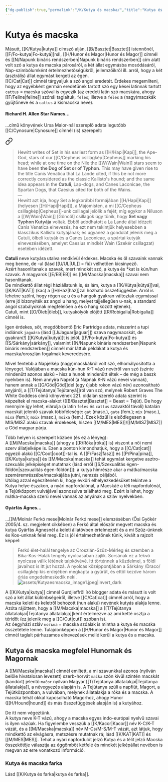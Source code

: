 ```yaml
---
{"dg-publish":true,"permalink":"/K/Kutya és macska/","title":"Kutya és macska","tags":["containstransclusions"],"created":"2023-11-17T09:39","updated":"2025-08-31T02:54"}
---
```



# Kutya és macska

Másutt, [[K/Kutya\|kutya]] címszó alján, [[B/Basztet\|Basztet]] istennőnél, [[F/Fo-kutya\|Fo-kutyá]]nál, [[H/Hunor és Magor\|Hunor és Magor]] címnél és [[N/Napunk bináris rendszerben\|Napunk bináris rendszerben]] cím alatt volt szó a kutya és macska párosáról, a két állat egymásba mosódásáról, Nap-szimbólumként értelmezhetőségükről, jellemzőikről ill. arról, hogy a két (asztrális) állat egymást kergeti az égen.  
[[C/Cat\|Cat]] címnél tárgyaljuk a szó angol eredetét. Érdekes megemlíteni, hogy az egyébként germán eredetűnek tartott szó egy kései latinnak tartott `cattus` = macska szóval is egyezik (az eredeti latin szó macskára, ahogy [[F/Feline\|feline]] szónál taglaltuk, `feles`; illetve a `feles` a (nagy)macskák gyűjtőneve és a `cattus` a kismacska neve).  

#### Richard H. Allen Star Names...  

...című könyvének Ursa Maior-nál szereplő adata legutóbb [[C/Cynosure\|Cynosure]] címnél (is) szerepelt:  

<div class="transclusion internal-embed is-loaded"><a class="markdown-embed-link" href="/S/Széth/#qz3nuv" aria-label="Open link"><svg xmlns="http://www.w3.org/2000/svg" width="24" height="24" viewBox="0 0 24 24" fill="none" stroke="currentColor" stroke-width="2" stroke-linecap="round" stroke-linejoin="round" class="svg-icon lucide-link"><path d="M10 13a5 5 0 0 0 7.54.54l3-3a5 5 0 0 0-7.07-7.07l-1.72 1.71"></path><path d="M14 11a5 5 0 0 0-7.54-.54l-3 3a5 5 0 0 0 7.07 7.07l1.71-1.71"></path></svg></a><div class="markdown-embed">



> Hewitt writes of Set in his earliest form as [[H/Hapi\|Kapi]], the Ape-God, stars of our [[C/Cepheus csillagkép\|Cepheus]] marking his head; while at one time on the Nile the [[W/Wain\|Wain]] stars seem to have been **the Dog of Set or of Typhon**. This may have given rise to the title Canis Venatica that La Lande cited, if this be not more correctly considered as the classic Kallisto's hound; and the same idea appears in the **Catuli**, Lap-dogs, and Canes Laconicae, the Spartan Dogs, that Caesius cited for both of the Wains.  
> —  
> Hewitt azt írja, hogy Set a legkorábbi formájában [[H/Hapi\|Kapi]] (helyesen [[H/Hapi\|Hapi]]), a Majomisten, a mi [[C/Cepheus csillagkép\|Cepheus]]-unk csillagai jelölik a fejét; míg egykor a Níluson a [[W/Wain\|Wain]] \[Göncöl\] csillagok úgy tűnik, hogy **Set vagy Typhon Kutyája** voltak. Ebből adódhatott a La Lande által idézett Canis Venatica elnevezés, ha ezt nem tekintjük helyesebben a klasszikus Kallisto kutyájának; és ugyanez a gondolat jelenik meg a Catuli, ölbeli kutyák és a Canes Laconicae, a spártai kutyák elnevezésében, amelyet Caesius mindkét Wain (Szekér csillagzat) esetében idézett.  


</div></div>


**Catuli** neve kutyára utalva rendkívül érdekes. Macska és öl szavaink vannak meg benne, de -ul (lásd [[U/UL\|UL]] = fiú) vélhetően kicsinyező.  
Azért hasonlítanak a szavak, mert mindkét szó, a kutya és \*kat is kún/hun szavak. A magyarok [[E/EB\|EB]] és [[M/Macska\|macska]] szavai nem hasonlítanak.  
De mindkettő állat régi háziállatunk is, és lám, kutya a [[K/Kútya\|kútyá]]val, [[K/KAT\|KAT]] (kac) a [[H/Ház\|ház]]zal hozható összefüggésbe. Arról is lehetne szólni, hogy régen az u és a hangok gyakran változtak egymással (erre jó bizonyíték az angol u hang, melyet tájjellegűen u-nak, a standard angol szabályoknak megfelelően a és ö hang között ejtenek).  
Catuli, mint [[O/Öleb\|öleb]], kutyakölyök előjött [[R/Robigalia\|Robigalia]] címnél is.  

Igen érdekes, sőt, megdöbbentő Eric Partridge adata, miszerint a tupi indiánok `jaguára` (lásd [[J/Jaguar\|jaguar]]) szava nagymacskát, de gyakran(!) [[K/Kutya\|kutyá]]t is jelöl. [[F/Fo-kutya\|Fo-kutya]] és [[S/Sárkány\|sárkány]], valamint [[N/Napunk bináris rendszerben\|Napunk bináris rendszerben]] címnél már láttuk példákat a kutya és macska/oroszlán fogalmak keveredésére.  

Mivel fentebb a Napjelkép (nagy)macskákról volt szó, elhomályosította a lényeget. Valójában a macska kún-hun K-T vázú nevéről van szó (szinte mindenütt azonos alakú – hisz a hunok mindenütt éltek – de még a baszk nyelvben is). Nem annyira Napról (a Napnak K-N vázú nevei vannak), hanem annak a [[G/Göd\|Göd]]del (egy újabb rokon vázú név) azonosítható anyjáról, a [[T/Tejútanya\|Tejútanyá]]ról van szó, melynek Robert Graves The White Goddess című könyvének 221. oldalán szerelő adata szerint is képzeltek el macska-alakot ([[B/Basztet\|Basztet]] = Beast = Tejút). De hogy mennyire így lehet, elárulja (a latin `feles` és `cattus` szavaktól távoli) katalán macskát jelentő szavak többfélesége: `gat` (masc.), `gata` (fem.); `mix` (masc.), `mixa` (fem.); `moix` (masc.), `moixa` (fem.). Ezek közül is elsődlegesen a MIS/MISZ alakú szavak érdekesek, hiszen [[M/MES\|MES]]/[[M/MISZ\|MISZ]] a Göd magyar párja.  

Több helyen is szerepelt közben (és ez a lényeg):  
A [[M/Macska\|macska]] (ahogy a [[R/Róka\|róka]] is) viszont a női nemi szerv állatjelképe is. Ezen a ponton kimondhatjuk, hogy a [[C/Cat\|cat]] egyező alakú [[C/Coot\|coot]]-tal is. A [[F/Fasz\|fasz]] és [[P/Pina\|pina]], [[K/Kutya\|kutya]] és [[M/Macska\|macska]] tehát egymást kergetve asztro-szexuális jelképiséget mutatnak (lásd erről [[S/Szexualitás égen-földön\|szexualitás égen-földön]]): a kutya hímrésze akar a mátka/macska szeméremrészébe/macskájába jutni, nemzés céljából.  
Utólag azzal egészíteném ki, hogy évköri elhelyezkedésüket tekintve a Kutya helye északon, a nyári napfordulónál, a Macskáé a téli napfordulónál, a Tejútközpont vulvájával azonosulva található meg. Ezért is lehet, hogy mátka-macska szerű nevei vannak az anyának a szláv nyelvekben.  

#### Gyárfás Ágnes...

...[[M/Molnár Ferkó mese\|Molnár Ferkó mese]] elemzésében (Ősi Gyökér 2005/4. sz. megjelent cikkében) a Ferkó által először megvett macska és kutya Gyárfás Ágnesnél a keleti állatövben értelmezett és a mi Szűz-ünknek és Kos-unknak felel meg. Ez is jól értelmezhetőnek tűnik, kivált a rajzolt képpel:  
> Ferkó élet-halál tengelye az Oroszlán-Szűz-Mérleg és szemben a Bika-Kos-Halak tengely nyolcasában zajlik. Sorsának ez a fekvő nyolcasa válik létének talpkövévé. Itt történnek a küzdelmei, s földi javaihoz is itt jut hozzá. A nyolcas középpontjában a Sárkány /Draco/ csillagkép kis erdejében megkapta a gyűrűt, és ettől kezdve három óriás engedelmeskedik neki.  
> ![assets/Kutyaesmacska_image1.jpeg|invert_dark](/img/user/K/assets/Kutyaesmacska_image1.jpeg)  

A [[K/Kutya\|kutya]] címnél Gurdjieffről író blogger adata és másutt is volt szó a két állat különbségeiről, illetve [[C/Cat\|cat]] címnél arról, hogy a macska keleti és keletről behozott (hun alakú) nevének kutyás alakja lenne. Azóta rájöttem, hogy a [[M/Macska\|macska]] a [[T/Tejútanya állatalakjai\|Tejútanya állatalakja]]ként értelmezve az ami ketté osztja a téridőt (ez jelenik meg a [[C/Cut\|cut]] szóban is).  
Az óegyházi szláv `котъка` = macska szóalak is mintha a kutya és macska összetétele lenne. Tulajdonképpen a [[H/Hunor és Magor\|Hunor és Magor]] címnél taglalt párhuzamos elnevezések mellé kerül a kutya és a macska.  

## Kutya és macska megfelel Hunornak és Magornak

A [[M/Macska\|macska]] címnél említett, a mi szavunkkal azonos (nyilván belőle hivatalosan levezett) szerb-horvát `mačka` szón kívül szintén macskát (kandúrt) jelentő `mačor` nyilván Magyar [[T/Tejútanya állatalakjai\|Tejútanya állatalakja]], a névegyezés alapján is. A Tejútanya szüli a napfiút, Magort, a Tejútközpontban, a vulvában, melynek állatalakja a róka és a macska. A macska tehát okkal kapcsolható Magorhoz, ahogy Hunor ([[H/Hound\|hound]] és más összefüggések alapján is) a kutyához.  

De itt nem végeztünk.  
A kutya neve K-T vázú, ahogy a macska egyes indo-európai nyelvű szavai is ilyen vázúak. Ha figyelembe vesszük a [[K/Kacor\|Kacor]] név K-C/K-T vázát, és a [[M/Macska\|macska]] név M-Cs/M-S/M-T vázát, azt látjuk, hogy mindkettő az elvágásra, metszésre mutatnak rá; lásd [[K/KAT\|KAT]] és [[M/MES\|MES]]. Tehát a nyári napfordulót jelző Kutya és a télit jelző Macska összekötője választja az éggömböt kétfelé és mindkét jelképállat nevében is megvan az erre vonatkozó információ.  

### Kutya és macska farka

Lásd [[K/Kutya és farka\|kutya és farka]].  
